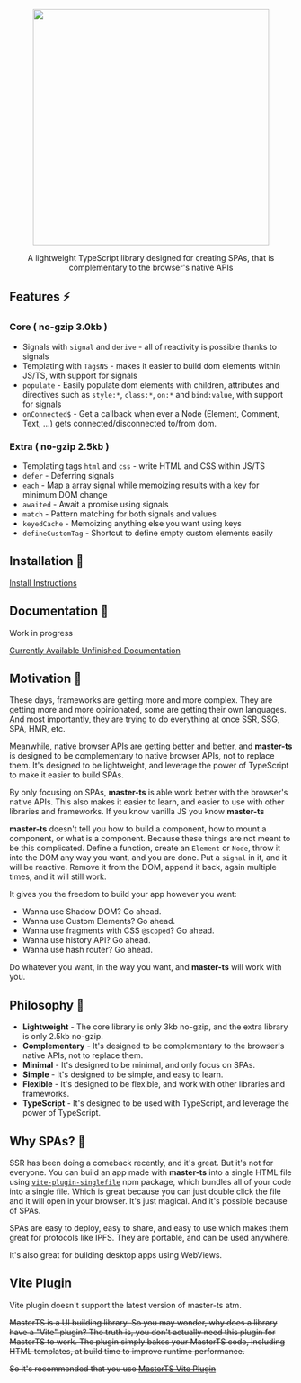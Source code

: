 <p align="center">
	<img width="420px" height="auto" src="https://ipfs.io/ipfs/QmRZXurxmTZwQC2GPrdNidPJ3PS4SrXSFqkeeoV24DXt4e" />
</p>
<p align="center">
	A lightweight TypeScript library designed for creating SPAs, that is complementary to the browser's
	native APIs
</p>

## Features ⚡

### Core ( no-gzip 3.0kb )

-  Signals with `signal` and `derive` - all of reactivity is possible thanks to signals
-  Templating with `TagsNS` - makes it easier to build dom elements within JS/TS, with support for signals
-  `populate` - Easily populate dom elements with children, attributes and directives such as `style:*`, `class:*`, `on:*` and `bind:value`, with support for signals
-  `onConnected$` - Get a callback when ever a Node (Element, Comment, Text, ...) gets connected/disconnected to/from dom.

### Extra ( no-gzip 2.5kb )

-  Templating tags `html` and `css` - write HTML and CSS within JS/TS
-  `defer` - Deferring signals
-  `each` - Map a array signal while memoizing results with a key for minimum DOM change
-  `awaited` - Await a promise using signals
-  `match` - Pattern matching for both signals and values
-  `keyedCache` - Memoizing anything else you want using keys
-  `defineCustomTag` - Shortcut to define empty custom elements easily

## Installation 🍙

[Install Instructions](https://github.com/DeepDoge/master-ts/releases)

## Documentation 🍱

Work in progress

[Currently Available Unfinished Documentation](https://ipfs.io/ipfs/QmY5CBiTLqgQugbqUkUmcVvVidq9i1GD4RbWsVSdAK4kz1)

## Motivation 🍣

These days, frameworks are getting more and more complex. They are getting more and more opinionated, some are getting their own languages.
And most importantly, they are trying to do everything at once SSR, SSG, SPA, HMR, etc.

Meanwhile, native browser APIs are getting better and better, and **master-ts** is designed to be complementary to native browser APIs, not to replace them. It's designed to be lightweight, and leverage the power of TypeScript to make it easier to build SPAs.

By only focusing on SPAs, **master-ts** is able work better with the browser's native APIs.
This also makes it easier to learn, and easier to use with other libraries and frameworks. If you know vanilla JS you know **master-ts**

**master-ts** doesn't tell you how to build a component, how to mount a component, or what is a component. Because these things are not meant to be this complicated. Define a function, create an `Element` or `Node`, throw it into the DOM any way you want, and you are done. Put a `signal` in it, and it will be reactive. Remove it from the DOM, append it back, again multiple times, and it will still work.

It gives you the freedom to build your app however you want:

-  Wanna use Shadow DOM? Go ahead.
-  Wanna use Custom Elements? Go ahead.
-  Wanna use fragments with CSS `@scoped`? Go ahead.
-  Wanna use history API? Go ahead.
-  Wanna use hash router? Go ahead.

Do whatever you want, in the way you want, and **master-ts** will work with you.

## Philosophy 🍜

-  **Lightweight** - The core library is only 3kb no-gzip, and the extra library is only 2.5kb no-gzip.
-  **Complementary** - It's designed to be complementary to the browser's native APIs, not to replace them.
-  **Minimal** - It's designed to be minimal, and only focus on SPAs.
-  **Simple** - It's designed to be simple, and easy to learn.
-  **Flexible** - It's designed to be flexible, and work with other libraries and frameworks.
-  **TypeScript** - It's designed to be used with TypeScript, and leverage the power of TypeScript.

## Why SPAs? 🍛

SSR has been doing a comeback recently, and it's great. But it's not for everyone.
You can build an app made with **master-ts** into a single HTML file using [`vite-plugin-singlefile`](https://github.com/richardtallent/vite-plugin-singlefile) npm package, which bundles all of your code into a single file. Which is great because you can just double click the file and it will open in your browser. It's just magical.
And it's possible because of SPAs.

SPAs are easy to deploy, easy to share, and easy to use which makes them great for protocols like IPFS.
They are portable, and can be used anywhere.

It's also great for building desktop apps using WebViews.

## Vite Plugin

Vite plugin doesn't support the latest version of master-ts atm.

~~MasterTS is a UI building library. So you may wonder, why does a library have a "Vite" plugin? The truth is, you don't actually need this plugin for MasterTS to work. The plugin simply bakes your MasterTS code, including HTML templates, at build time to improve runtime performance.~~

~~So it's recommended that you use [MasterTS Vite Plugin](https://github.com/DeepDoge/master-ts-vite-plugin)~~
